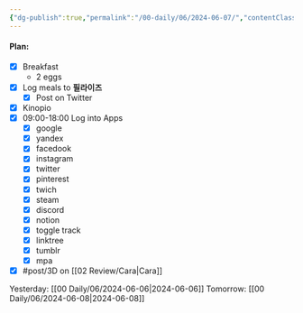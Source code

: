 ```yaml
---
{"dg-publish":true,"permalink":"/00-daily/06/2024-06-07/","contentClasses":"daily Friday page-white","noteIcon":"","created":"2025-01-21T01:20:16.022+10:00","updated":"2025-01-21T15:25:25.362+10:00"}
---
```


#### Plan:
- [x] Breakfast
	- 2 eggs
- [x] Log meals to **필라이즈**
	- [x] Post on Twitter
- [x] Kinopio
- [x] 09:00-18:00 Log into Apps
	- [x] google
	- [x] yandex
	- [x] facedook
	- [x] instagram
	- [x] twitter
	- [x] pinterest
	- [x] twich
	- [x] steam
	- [x] discord
	- [x] notion
	- [x] toggle track
	- [x] linktree
	- [x] tumblr
	- [x] mpa
- [x] #post/3D on [[02 Review/Cara\|Cara]]

Yesterday: [[00 Daily/06/2024-06-06\|2024-06-06]]
Tomorrow: [[00 Daily/06/2024-06-08\|2024-06-08]]